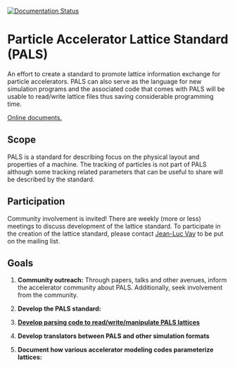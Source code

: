 [![Documentation Status](https://readthedocs.org/projects/pals-project/badge/?version=latest)](https://pals-project.readthedocs.io)

# Particle Accelerator Lattice Standard (PALS)

An effort to create a standard to promote lattice information exchange for particle accelerators.
PALS can also serve as the language for new simulation programs and 
the associated code that comes
with PALS will be usable to read/write lattice files thus saving considerable programming time.

[Online documents.](https://pals-project.readthedocs.io)

## Scope

PALS is a standard for describing  focus on the physical layout and properties of a machine.
The tracking of particles is not part of PALS although some tracking related parameters that
can be useful to share will be described by the standard.

## Participation

Community involvement is invited! 
There are weekly (more or less) meetings to discuss development of the lattice standard.
To participate in the creation of the lattice standard, 
please contact [Jean-Luc Vay](https://github.com/jlvay) to be put on the mailing list. 

## Goals

1. **Community outreach:** Through papers, talks and other avenues, inform the accelerator community
about PALS. Additionally, seek involvement from the community.

2. **Develop the PALS standard:** 

3. **[Develop parsing code to read/write/manipulate PALS lattices](https://pals-project.readthedocs.io/en/latest/lattice.html)**

4. **Develop translators between PALS and other simulation formats**

5. **Document how various accelerator modeling codes parameterize lattices:**
